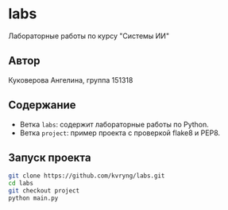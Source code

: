 # labs
Лабораторные работы по курсу "Системы ИИ"
## Автор
Куковерова Ангелина, группа 151318
## Содержание
- Ветка `labs`: содержит лабораторные работы по Python.
- Ветка `project`: пример проекта с проверкой flake8 и PEP8.
## Запуск проекта
```bash
git clone https://github.com/kvryng/labs.git
cd labs
git checkout project
python main.py
